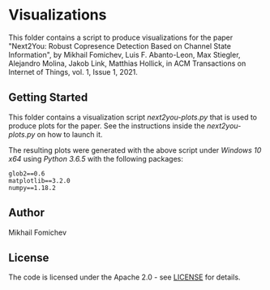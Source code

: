 # Visualizations

This folder contains a script to produce visualizations for the paper "Next2You: Robust Copresence Detection Based on Channel State Information", by Mikhail Fomichev, Luis F. Abanto-Leon, Max Stiegler, Alejandro Molina, Jakob Link, Matthias Hollick, in ACM Transactions on Internet of Things, vol. 1, Issue 1, 2021.

## Getting Started

This folder contains a visualization script *next2you-plots.py* that is used to produce plots for the paper. See the instructions inside the *next2you-plots.py* on how to launch it. 

The resulting plots were generated with the above script under *Windows 10 x64* using *Python 3.6.5* with the following packages:

```
glob2==0.6
matplotlib==3.2.0
numpy==1.18.2
```

## Author

Mikhail Fomichev


## License

The code is licensed under the Apache 2.0 - see [LICENSE](https://github.com/seemoo-lab/next2you/blob/main/LICENSE) for details.
